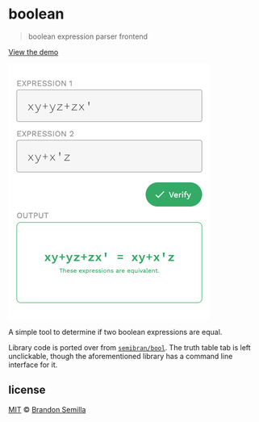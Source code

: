 # boolean
> boolean expression parser frontend

[View the demo][demo]

![boolean](./equal.png)

A simple tool to determine if two boolean expressions are equal.

Library code is ported over from [`semibran/bool`][bool]. The truth table tab is left unclickable, though the aforementioned library has a command line interface for it.

## license
[MIT](https://opensource.org/licenses/MIT) © [Brandon Semilla](https://git.io/semibran)

[bool]: https://github.com/semibran/bool
[demo]: https://semibran.github.io/boolean

